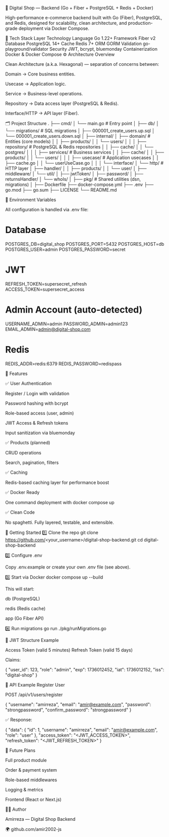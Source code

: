 🏪 Digital Shop — Backend (Go + Fiber + PostgreSQL + Redis + Docker)

High-performance e-commerce backend built with Go (Fiber), PostgreSQL, and Redis, designed for scalability, clean architecture, and production-grade deployment via Docker Compose.

🧠 Tech Stack
Layer	Technology
Language	Go 1.22+
Framework	Fiber v2
Database	PostgreSQL 14+
Cache	Redis 7+
ORM	GORM
Validation	go-playground/validator
Security	JWT, bcrypt, bluemonday
Containerization	Docker & Docker Compose
⚙️ Architecture Overview

Clean Architecture (a.k.a. Hexagonal) — separation of concerns between:

Domain → Core business entities.

Usecase → Application logic.

Service → Business-level operations.

Repository → Data access layer (PostgreSQL & Redis).

Interface/HTTP → API layer (Fiber).

🗂️ Project Structure
.
├── cmd/
│   └── main.go                      # Entry point
│
├── db/
│   └── migrations/                  # SQL migrations
│       ├── 000001_create_users.up.sql
│       └── 000001_create_users.down.sql
│
├── internal/
│   ├── domain/                      # Entities (core models)
│   │   ├── products/
│   │   └── users/
│   │
│   ├── repository/                  # PostgreSQL & Redis repositories
│   │   ├── cache/
│   │   └── postgres/
│   │
│   ├── services/                    # Business services
│   │   ├── cache/
│   │   ├── products/
│   │   └── users/
│   │
│   ├── usecase/                     # Application usecases
│   │   ├── cache.go
│   │   └── userUseCase.go
│   │
│   └── interface/
│       └── http/                    # HTTP layer
│           ├── handler/
│           │   ├── products/
│           │   └── user/
│           ├── middleware/
│           └── util/
│               ├── jwtToken/
│               ├── password/
│               ├── returnsHandler/
│               └── whoIs/
│
├── pkg/                             # Shared utilities (dsn, migrations)
│
├── Dockerfile
├── docker-compose.yml
├── .env
├── go.mod
├── go.sum
├── LICENSE
└── README.md

🔐 Environment Variables

All configuration is handled via .env file:

# Database
POSTGRES_DB=digital_shop
POSTGRES_PORT=5432
POSTGRES_HOST=db
POSTGRES_USER=admin
POSTGRES_PASSWORD=secret

# JWT
REFRESH_TOKEN=supersecret_refresh
ACCESS_TOKEN=supersecret_access

# Admin Account (auto-detected)
USERNAME_ADMIN=admin
PASSWORD_ADMIN=admin123
EMAIL_ADMIN=admin@digital-shop.com

# Redis
REDIS_ADDR=redis:6379
REDIS_PASSWORD=redispass

🧩 Features

✅ User Authentication

Register / Login with validation

Password hashing with bcrypt

Role-based access (user, admin)

JWT Access & Refresh tokens

Input sanitization via bluemonday

✅ Products (planned)

CRUD operations

Search, pagination, filters

✅ Caching

Redis-based caching layer for performance boost

✅ Docker Ready

One command deployment with docker compose up

✅ Clean Code

No spaghetti. Fully layered, testable, and extensible.

🚀 Getting Started
1️⃣ Clone the repo
git clone https://github.com/<your_username>/digital-shop-backend.git
cd digital-shop-backend

2️⃣ Configure .env

Copy .env.example or create your own .env file (see above).

3️⃣ Start via Docker
docker compose up --build


This will start:

db (PostgreSQL)

redis (Redis cache)

app (Go Fiber API)

4️⃣ Run migrations
go run ./pkg/runMigrations.go

🧠 JWT Structure Example

Access Token (valid 5 minutes)
Refresh Token (valid 15 days)

Claims:

{
  "user_id": 123,
  "role": "admin",
  "exp": 1736012452,
  "iat": 1736012152,
  "iss": "digital-shop"
}

🧪 API Example
Register User

POST /api/v1/users/register

{
  "username": "amirreza",
  "email": "amir@example.com",
  "password": "strongpassword",
  "confirm_password": "strongpassword"
}


✅ Response:

{
  "data": {
    "id": 1,
    "username": "amirreza",
    "email": "amir@example.com",
    "role": "user"
  },
  "access_token": "<JWT_ACCESS_TOKEN>",
  "refresh_token": "<JWT_REFRESH_TOKEN>"
}

🧱 Future Plans

 Full product module

 Order & payment system

 Role-based middlewares

 Logging & metrics

 Frontend (React or Next.js)

🧑‍💻 Author

Amirreza — Digital Shop Backend

🌍 github.com/amir2002-js